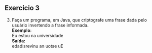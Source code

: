 ## Exercício 3
3) Faça um programa, em Java,  que criptografe uma frase dada pelo usuário invertendo a  frase informada.  
**Exemplo:**  
Eu estou na universidade    
**Saída:**  
edadisrevinu an uotse uE